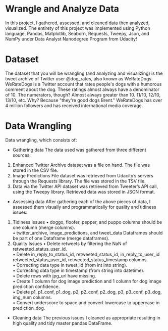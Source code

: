 # Wrangle and Analyze Data
In this project, I gathered, assessed, and cleaned data then analyzed, visualized. 
The entirety of this project was implemented using Python language, Pandas, Matplotlib,  Seaborn, Requests, Tweepy, Json, and NumPy under Data Analyst Nanodegree Program from Udacity!

# Dataset
The dataset that you will be wrangling (and analyzing and visualizing) is the tweet archive of 
Twitter user @dog_rates, also known as WeRateDogs. WeRateDogs is a Twitter account that 
rates people's dogs with a humorous comment about the dog. These ratings almost always 
have a denominator of 10. The numerators, though? Almost always greater than 10. 11/10, 
12/10, 13/10, etc. Why? Because "they're good dogs Brent." WeRateDogs has over 4 million 
followers and has received international media coverage.

# Data Wrangling
Data wrangling, which consists of: 
- Gathering data 
The data used was gathered from three different sources:
1. Enhanced Twitter Archive dataset was a file on hand. The file was stored in the CSV file.
2. Image Predictions File dataset was retrieved from Udacity’s servers through the Requests library. The file was stored in the TSV file.
3. Data via the Twitter API dataset was retrieved from Tweeter’s API call, using the Tweepy library. Retrieved data was stored in JSON format.

- Assessing data 
After gathering each of the above pieces of data, I assessed them visually and 
programmatically for quality and tidiness issues.
1. Tidiness Issues
• doggo, floofer, pepper, and puppo columns should be one column 
(merge columns).<br/>
• twitter_archive, image_predictions, and tweet_data Dataframes 
should be part of one Dataframe (merge dataframes).<br/>
2. Quality Issues 
• Delete retweets by filtering the NaN of retweeted_status_user_id.<br/>
• Delete in_reply_to_status_id, retweeted_status_id, in_reply_to_user_id 
retweeted_status_user_id, retweeted_status_timestamp columns.<br/>
• Correcting data type in tweet_id (from int into string).<br/>
• Correcting data type in timestamp (from string into datetime).<br/>
• Delete rows with jpg_url have missing.<br/>
• Create 1 column for dog image prediction and 1 column for dog 
image prediction confidence.<br/>
• Delete p1, p1_conf, p1_dog, p2, p2_conf, p2_dog, p3, p3_conf, p3_dog, 
img_num columns.<br/>
• Convert underscore to space and convert lowercase to uppercase in 
prediction_dog.<br/>

- Cleaning data 
The previous issues I cleaned as appropriate resulting in high quality and tidy 
master pandas DataFrame.
